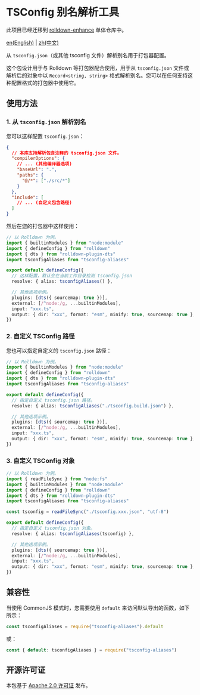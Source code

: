 # TSConfig 别名解析工具

此项目已经迁移到
[rolldown-enhance](https://github.com/aporsail/rolldown-enhance) 单体仓库中。

[en(English)](./README.md) |
[zh(中文)](./README_zh.md)

从 `tsconfig.json`（或其他 tsconfig 文件）解析别名用于打包器配置。

这个包设计用于与 Rolldown 等打包器配合使用，用于从
`tsconfig.json` 文件或解析后的对象中以 `Record<string, string>`
格式解析别名。您可以在任何支持这种配置格式的打包器中使用它。

## 使用方法

### 1. 从 `tsconfig.json` 解析别名

您可以这样配置 `tsconfig.json`：

```json
{
  // 本库支持解析包含注释的 tsconfig.json 文件。
  "compilerOptions": {
    // ... (其他编译器选项)
    "baseUrl": ".",
    "paths": {
      "@/*": ["./src/*"]
    }
  },
  "include": [
    // ... (自定义包含路径)
  ]
}
```

然后在您的打包器中这样使用：

```ts
// 以 Rolldown 为例。
import { builtinModules } from "node:module"
import { defineConfig } from "rolldown"
import { dts } from "rolldown-plugin-dts"
import tsconfigAliases from "tsconfig-aliases"

export default defineConfig({
  // 这样配置，默认会在当前工作目录检测 tsconfig.json
  resolve: { alias: tsconfigAliases() },

  // 其他选项示例。
  plugins: [dts({ sourcemap: true })],
  external: [/^node:/g, ...builtinModules],
  input: "xxx.ts",
  output: { dir: "xxx", format: "esm", minify: true, sourcemap: true },
})
```

### 2. 自定义 TSConfig 路径

您也可以指定自定义的 `tsconfig.json` 路径：

```ts
// 以 Rolldown 为例。
import { builtinModules } from "node:module"
import { defineConfig } from "rolldown"
import { dts } from "rolldown-plugin-dts"
import tsconfigAliases from "tsconfig-aliases"

export default defineConfig({
  // 指定自定义 tsconfig.json 路径。
  resolve: { alias: tsconfigAliases("./tsconfig.build.json") },

  // 其他选项示例。
  plugins: [dts({ sourcemap: true })],
  external: [/^node:/g, ...builtinModules],
  input: "xxx.ts",
  output: { dir: "xxx", format: "esm", minify: true, sourcemap: true },
})
```

### 3. 自定义 TSConfig 对象

```ts
// 以 Rolldown 为例。
import { readFileSync } from "node:fs"
import { builtinModules } from "node:module"
import { defineConfig } from "rolldown"
import { dts } from "rolldown-plugin-dts"
import tsconfigAliases from "tsconfig-aliases"

const tsconfig = readFileSync("./tsconfig.xxx.json", "utf-8")

export default defineConfig({
  // 指定自定义 tsconfig.json 对象。
  resolve: { alias: tsconfigAliases(tsconfig) },

  // 其他选项示例。
  plugins: [dts({ sourcemap: true })],
  external: [/^node:/g, ...builtinModules],
  input: "xxx.ts",
  output: { dir: "xxx", format: "esm", minify: true, sourcemap: true },
})
```

## 兼容性

当使用 CommonJS 模式时，您需要使用 `default`
来访问默认导出的函数，如下所示：

```js
const tsconfigAliases = require("tsconfig-aliases").default
```

或：

```js
const { default: tsconfigAliases } = require("tsconfig-aliases")
```

## 开源许可证

本包基于 [Apache 2.0 许可证](./LICENSE) 发布。
